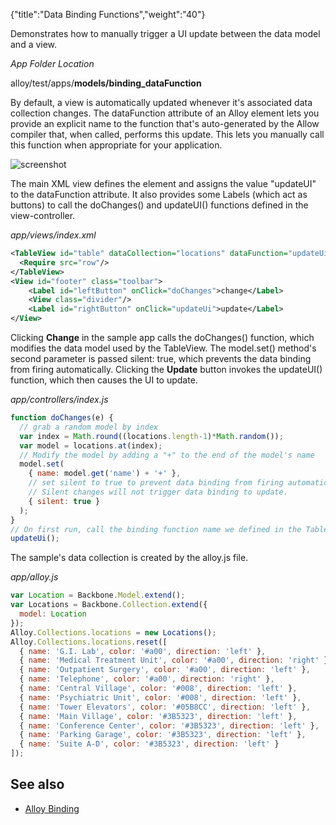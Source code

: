 {"title":"Data Binding Functions","weight":"40"}

Demonstrates how to manually trigger a UI update between the data model and a view.

*App Folder Location*

alloy/test/apps/**models/binding\_dataFunction**

By default, a view is automatically updated whenever it's associated data collection changes. The dataFunction attribute of an Alloy element lets you provide an explicit name to the function that's auto-generated by the Allow compiler that, when called, performs this update. This lets you manually call this function when appropriate for your application.

![screenshot](/Images/appc/download/attachments/41846626/screenshot.png)

The main XML view defines the <TableView/> element and assigns the value "updateUI" to the dataFunction attribute. It also provides some Labels (which act as buttons) to call the doChanges() and updateUI() functions defined in the view-controller.

*app/views/index.xml*

```xml
<TableView id="table" dataCollection="locations" dataFunction="updateUi" dataTransform="transformData">
  <Require src="row"/>
</TableView>
<View id="footer" class="toolbar">
    <Label id="leftButton" onClick="doChanges">change</Label>
    <View class="divider"/>
    <Label id="rightButton" onClick="updateUi">update</Label>
</View>
```

Clicking **Change** in the sample app calls the doChanges() function, which modifies the data model used by the TableView. The model.set() method's second parameter is passed silent: true, which prevents the data binding from firing automatically. Clicking the **Update** button invokes the updateUI() function, which then causes the UI to update.

*app/controllers/index.js*

```javascript
function doChanges(e) {
  // grab a random model by index
  var index = Math.round((locations.length-1)*Math.random());
  var model = locations.at(index);
  // Modify the model by adding a "+" to the end of the model's name
  model.set(
    { name: model.get('name') + '+' },
    // set silent to true to prevent data binding from firing automatically.
    // Silent changes will not trigger data binding to update.
    { silent: true }
  );
}
// On first run, call the binding function name we defined in the TableView's dataFunction attribute
updateUi();
```

The sample's data collection is created by the alloy.js file.

*app/alloy.js*

```javascript
var Location = Backbone.Model.extend();
var Locations = Backbone.Collection.extend({
  model: Location
});
Alloy.Collections.locations = new Locations();
Alloy.Collections.locations.reset([
  { name: 'G.I. Lab', color: '#a00', direction: 'left' },
  { name: 'Medical Treatment Unit', color: '#a00', direction: 'right' },
  { name: 'Outpatient Surgery', color: '#a00', direction: 'left' },
  { name: 'Telephone', color: '#a00', direction: 'right' },
  { name: 'Central Village', color: '#008', direction: 'left' },
  { name: 'Psychiatric Unit', color: '#008', direction: 'left' },
  { name: 'Tower Elevators', color: '#05B8CC', direction: 'left' },
  { name: 'Main Village', color: '#3B5323', direction: 'left' },
  { name: 'Conference Center', color: '#3B5323', direction: 'left' },
  { name: 'Parking Garage', color: '#3B5323', direction: 'left' },
  { name: 'Suite A-D', color: '#3B5323', direction: 'left' }
]);
```

## See also

* [Alloy Binding](/docs/appc/Alloy_Framework/Alloy_Guide/Alloy_Models/Alloy_Data_Binding/#alloy-binding)
